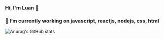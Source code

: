 ### Hi, I'm Luan 👋
### 🔭 I’m currently working on javascript, reactjs, nodejs, css, html

<!--
**chienthan-03/chienthan-03** is a ✨ _special_ ✨ repository because its `README.md` (this file) appears on your GitHub profile.

Here are some ideas to get you started:

- 

-->

![Anurag's GitHub stats](https://github-readme-stats.vercel.app/api?username=luanthanh05&count_private=true)

